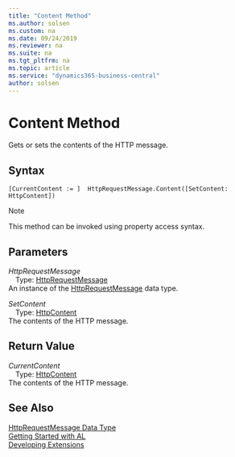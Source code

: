 ```yaml
---
title: "Content Method"
ms.author: solsen
ms.custom: na
ms.date: 09/24/2019
ms.reviewer: na
ms.suite: na
ms.tgt_pltfrm: na
ms.topic: article
ms.service: "dynamics365-business-central"
author: solsen
---
```

[//]: # (START>DO_NOT_EDIT)
[//]: # (IMPORTANT:Do not edit any of the content between here and the END>DO_NOT_EDIT.)
[//]: # (Any modifications should be made in the .xml files in the ModernDev repo.)
# Content Method
Gets or sets the contents of the HTTP message.


## Syntax
```
[CurrentContent := ]  HttpRequestMessage.Content([SetContent: HttpContent])
```
> [!NOTE]  
> This method can be invoked using property access syntax.  
## Parameters
*HttpRequestMessage*  
&emsp;Type: [HttpRequestMessage](httprequestmessage-data-type.md)  
An instance of the [HttpRequestMessage](httprequestmessage-data-type.md) data type.  

*SetContent*  
&emsp;Type: [HttpContent](../httpcontent/httpcontent-data-type.md)  
The contents of the HTTP message.  


## Return Value
*CurrentContent*  
&emsp;Type: [HttpContent](../httpcontent/httpcontent-data-type.md)  
The contents of the HTTP message.  


[//]: # (IMPORTANT: END>DO_NOT_EDIT)
## See Also
[HttpRequestMessage Data Type](httprequestmessage-data-type.md)  
[Getting Started with AL](../../devenv-get-started.md)  
[Developing Extensions](../../devenv-dev-overview.md)